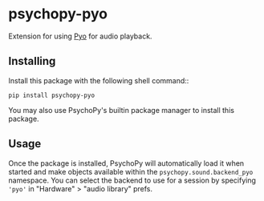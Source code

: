 # psychopy-pyo

Extension for using [Pyo](http://ajaxsoundstudio.com/software/pyo/) for audio playback.
    
## Installing

Install this package with the following shell command:: 

    pip install psychopy-pyo

You may also use PsychoPy's builtin package manager to install this package.

## Usage

Once the package is installed, PsychoPy will automatically load it when started and make objects available within the
`psychopy.sound.backend_pyo` namespace. You can select the backend to use for a session by specifying `'pyo'` in 
"Hardware" > "audio library" prefs. 
